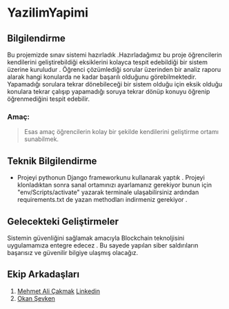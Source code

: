 # YazilimYapimi


## Bilgilendirme
Bu projemizde sınav sistemi hazırladık .Hazırladağımız bu proje öğrencilerin kendilerini geliştirebildiği eksiklerini kolayca tespit edebildiği
bir sistem üzerine kuruludur . Öğrenci çözümlediği sorular üzerinden bir analiz raporu alarak hangi konularda ne kadar başarılı olduğunu görebilmektedir.
Yapamadığı sorulara tekrar dönebileceği bir sistem olduğu için eksik olduğu konulara tekrar çalışıp yapamadığı soruya tekrar dönüp konuyu öğrenip 
öğrenmediğini tespit edebilir.

### Amaç:
>Esas amaç öğrencilerin kolay bir şekilde kendilerini geliştirme ortamı sunabilmek.
 

## Teknik Bilgilendirme

- Projeyi pythonun Django frameworkunu kullanarak yaptık . Projeyi klonladıktan sonra sanal ortamınızı ayarlamanız gerekiyor bunun için "env/Scripts/activate"
yazarak terminale ulaşabilirsiniz ardından requirements.txt de yazan methodları indirmeniz gerekiyor .

## Gelecekteki Geliştirmeler
Sistemin güvenliğini sağlamak amacıyla Blockchain teknoljisini uygulamamıza entegre edecez . 
Bu sayede yapılan siber saldırıların başarısız ve güvenilir bilgiye ulaşmış olacağız.





## Ekip Arkadaşları

1. [Mehmet Ali Çakmak](https://github.com/mehmet5643) [Linkedin](https://www.linkedin.com/in/mehmet-ali-%C3%A7akmak-82a1211b9/)
2. [Okan Şevken](https://github.com/OkanSevken)

